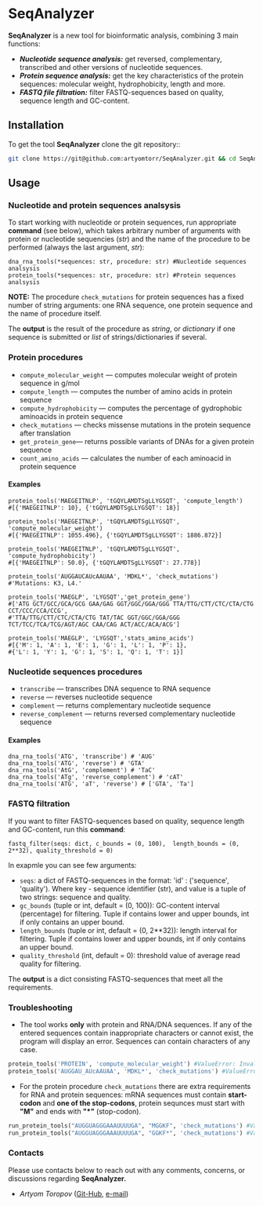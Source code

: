 # SeqAnalyzer
**SeqAnalyzer** is a new tool for bioinformatic analysis, combining 3 main functions:

- ***Nucleotide sequence analysis:*** get reversed, complementary, transcribed and other versions of nucleotide sequences.
- ***Protein sequence analysis:*** get the key characteristics of the protein sequences: molecular weight, hydrophobicity, length and more.
- ***FASTQ file filtration:***  filter FASTQ-sequences based on quality, sequence length and GC-content.

  
## Installation

To get the tool **SeqAnalyzer** clone the git repository::
```bash
git clone https://git@github.com:artyomtorr/SeqAnalyzer.git && cd SeqAnalyzer
```
## Usage
### Nucleotide and protein sequences analsysis
To start working with nucleotide or protein sequences, run appropriate **command** (see below), which takes arbitrary number of arguments with protein or nucleotide sequencies (*str*) and the name of the procedure to be performed (always the last argument, *str*):
```{python}
dna_rna_tools(*sequences: str, procedure: str) #Nucleotide sequences analsysis
protein_tools(*sequences: str, procedure: str) #Protein sequences analsysis
```
**NOTE:**  The procedure `check_mutations` for protein sequences has a fixed number of string arguments: one RNA sequence, one protein sequence and the name of procedure itself.

The **output** is the result of the procedure as *string*, or *dictionary* if one sequence is submitted or *list* of strings/dictionaries if several.

### Protein procedures

- `compute_molecular_weight` — computes molecular weight of protein sequence in g/mol
- `compute_length` — computes the number of amino acids in protein sequence
- `compute_hydrophobicity` — computes the percentage of gydrophobic aminoacids in protein sequence
- `check_mutations` — checks missense mutations in the protein sequence after translation
- `get_protein_gene`— returns possible variants of DNAs for a given protein sequence
- `count_amino_acids` — calculates the number of each aminoacid in protein sequence
  
#### Examples
```{python}
protein_tools('MAEGEITNLP', 'tGQYLAMDTSgLLYGSQT', 'compute_length')
#[{'MAEGEITNLP': 10}, {'tGQYLAMDTSgLLYGSQT': 18}]

protein_tools('MAEGEITNLP', 'tGQYLAMDTSgLLYGSQT', 'compute_molecular_weight')
#[{'MAEGEITNLP': 1055.496}, {'tGQYLAMDTSgLLYGSQT': 1886.872}]

protein_tools('MAEGEITNLP', 'tGQYLAMDTSgLLYGSQT', 'compute_hydrophobicity')
#[{'MAEGEITNLP': 50.0}, {'tGQYLAMDTSgLLYGSQT': 27.778}]

protein_tools('AUGGAUCAUcAAUAA', 'MDKL*', 'check_mutations')
#'Mutations: K3, L4.'

protein_tools('MAEGLP', 'LYGSQT','get_protein_gene')
#['ATG GCT/GCC/GCA/GCG GAA/GAG GGT/GGC/GGA/GGG TTA/TTG/CTT/CTC/CTA/CTG CCT/CCC/CCA/CCG',
#'TTA/TTG/CTT/CTC/CTA/CTG TAT/TAC GGT/GGC/GGA/GGG TCT/TCC/TCA/TCG/AGT/AGC CAA/CAG ACT/ACC/ACA/ACG']

protein_tools('MAEGLP', 'LYGSQT','stats_amino_acids')
#[{'M': 1, 'A': 1, 'E': 1, 'G': 1, 'L': 1, 'P': 1},
#{'L': 1, 'Y': 1, 'G': 1, 'S': 1, 'Q': 1, 'T': 1}]
```
### Nucleotide sequences procedures
  - `transcribe` — transcribes DNA sequence to RNA sequence
  - `reverse` — reverses nucleotide sequence
  - `complement` — returns complementary nucleotide sequence
  - `reverse_complement` — returns reversed complementary nucleotide sequence

#### Examples
```{python}
dna_rna_tools('ATG', 'transcribe') # 'AUG'
dna_rna_tools('ATG', 'reverse') # 'GTA'
dna_rna_tools('AtG', 'complement') # 'TaC'
dna_rna_tools('ATg', 'reverse_complement') # 'cAT'
dna_rna_tools('ATG', 'aT', 'reverse') # ['GTA', 'Ta']
```
### FASTQ filtration
If you want to filter FASTQ-sequences based on quality, sequence length and GC-content, run this **command**:
```{python}
fastq_filter(seqs: dict, c_bounds = (0, 100),  length_bounds = (0, 2**32), quality_threshold = 0) 
```
In exapmle you can see few arguments:
- `seqs`: a dict of FASTQ-sequences in the format: 'id' : ('sequence', 'quality'). Where key - sequence identifier (str), and value is a tuple of two strings: sequence and quality.
- `gc_bounds` (tuple or int, default = (0, 100)): GC-content interval (percentage) for filtering. Tuple if contains lower and upper bounds, int if only contains an upper bound.
- `length_bounds` (tuple or int, default = (0, 2**32)): length interval for filtering. Tuple if contains lower and upper bounds, int if only contains an upper bound.
- `quality_threshold` (int, default = 0): threshold value of average read quality for filtering.

The **output**  is a dict consisting FASTQ-sequences that meet all the requirements.

### Troubleshooting
- The tool works **only** with protein and RNA/DNA sequences. If any of the entered sequences contain inappropriate characters or cannot exist, the program will display an error. Sequences can contain characters of any case.

```python
protein_tools('PROTEIN', 'compute_molecular_weight') #ValueError: Invalid protein sequence
protein_tools('AUGGAU_AUcAAUAA', 'MDKL*', 'check_mutations') #ValueError: Invalid RNA sequence
```
- For the protein procedure `check_mutations` there are extra requirements for RNA and protein sequences: mRNA sequences must contain **start-codon** and **one of the stop-codons**, protein sequnces must start with **"M"** and ends with **"*"** (stop-codon). 
```python
run_protein_tools("AUGGUAGGGAAAUUUUGA", "MGGKF", 'check_mutations') #ValueError: Stop (*) is absent
run_protein_tools("AUGGUAGGGAAAUUUUGA", "GGKF*", 'check_mutations') #ValueError: Start (M) is absent
```
### Contacts
Please use contacts below to reach out with any comments, concerns, or discussions regarding **SeqAnalyzer.** <br>
- *Artyom Toropov* ([Git-Hub](https://github.com/artyomtorr/), [e-mail](toropov.01@bk.ry))


